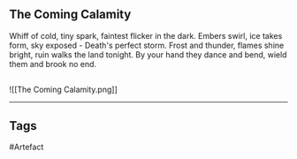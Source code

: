 ## The Coming Calamity
Whiff of cold, tiny spark, faintest flicker in the dark.
Embers swirl, ice takes form, sky exposed - Death's perfect storm.
Frost and thunder, flames shine bright, ruin walks the land tonight.
By your hand they dance and bend, wield them and brook no end.
## 
![[The Coming Calamity.png]]

---
## Tags
#Artefact